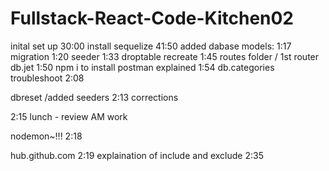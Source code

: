 # Fullstack-React-Code-Kitchen02


inital set up 30:00
install sequelize 41:50
added dabase models: 1:17
migration 1:20
seeder 1:33
droptable recreate 1:45
routes folder / 1st router db.jet 1:50
npm i to install
postman explained 1:54
db.categories troubleshoot 2:08

dbreset /added seeders 2:13
corrections 

2:15 lunch - review AM work 

nodemon~!!! 2:18

hub.github.com 2:19
explaination of include and exclude 2:35
